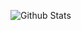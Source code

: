 ![Github Stats](https://github-readme-stats.vercel.app/api?username=kimboslice99&show_icons=true&include_all_commits=true)
